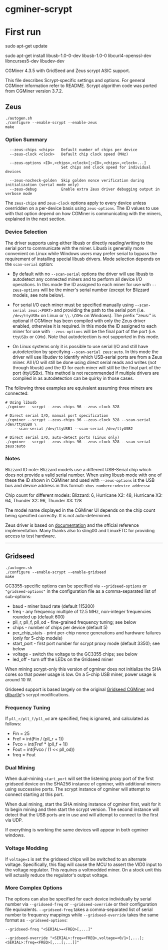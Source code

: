 cgminer-scrypt
==============

# First run

sudo apt-get update

sudo apt-get install libusb-1.0-0-dev libusb-1.0-0 libcurl4-openssl-dev libncurses5-dev libudev-dev

CGMiner 4.3.5 with GridSeed and Zeus scrypt ASIC support.

This file describes Scrypt-specific settings and options.
For general CGMiner information refer to README.
Scrypt algorithm code was ported from CGMiner version 3.7.2.

## Zeus ##

	./autogen.sh
	./configure --enable-scrypt --enable-zeus
	make

### Option Summary ###

```
  --zeus-chips <chips>   Default number of chips per device
  --zeus-clock <clock>   Default chip clock speed (MHz)

  --zeus-options <ID>,<chips>,<clock>[;<ID>,<chips>,<clock>...]
                         Set chips and clock speed for individual devices

  --zeus-nocheck-golden  Skip golden nonce verification during initialization (serial mode only)
  --zeus-debug           Enable extra Zeus driver debugging output in verbose mode
```

The `zeus-chips` and `zeus-clock` options apply to every device unless overridden
on a per-device basis using `zeus-options`. The ID values to use with that option
depend on how CGMiner is communicating with the miners, explained in the next section.

### Device Selection ###

The driver supports using either libusb or directly reading/writing to the serial
port to communicate with the miner. Libusb is generally more convenient on Linux
while Windows users may prefer serial to bypass the requirement of installing special
libusb drivers. Mode selection depends on the `scan-serial` option:

 * By default with no `--scan-serial` options the driver will use libusb to autodetect
   any connected miners and to perform all device I/O operations. In this mode the ID
   assigned to each miner for use with `--zeus-options` will be the miner's serial number
   (except for Blizzard models, see note below).

 * For serial I/O each miner must be specified manually using `--scan-serial zeus:<PORT>`
   and providing the path to the serial port (i.e. `/dev/ttyUSBx` on Linux or `\\.\COMx`
   on Windows). The prefix "zeus:" is optional if CGMiner has been compiled with only the
   Zeus driver enabled, otherwise it is required. In this mode the ID assigned to each
   miner for use with `--zeus-options` will be the final part of the port (i.e.
   `ttyUSBx` or `COMx`). Note that autodetection is not supported in this mode.

 * On Linux systems only it is possible to use serial I/O and still have autodetection
   by specifying `--scan-serial zeus:auto`. In this mode the driver will use libudev to
   identify which USB-serial ports are from a Zeus miner. All I/O will still be done
   using direct serial reads and writes (not through libusb) and the ID for each miner
   will still be the final part of the port (ttyUSBx). This method is not recommended
   if multiple drivers are compiled in as autodetection can be quirky in those cases.

The following three examples are equivalent assuming three miners are connected:

	# Using libusb
	./cgminer --scrypt --zeus-chips 96 --zeus-clock 328
	
	# Direct serial I/O, manual port specification
	./cgminer --scrypt --zeus-chips 96 --zeus-clock 328 --scan-serial /dev/ttyUSB0 \
		--scan-serial /dev/ttyUSB1 --scan-serial /dev/ttyUSB2
	
	# Direct serial I/O, auto-detect ports (Linux only)
	./cgminer --scrypt --zeus-chips 96 --zeus-clock 328 --scan-serial zeus:auto

### Notes ###

Blizzard ID note: Blizzard models use a different USB-Serial chip which does not provide
a valid serial number. When using libusb mode with one of these the ID shown in CGMiner and
used with `--zeus-options` is the USB bus and device address in this format:
`<bus number>:<device address>`

Chip count for different models:
Blizzard: 6, Hurricane X2: 48, Hurricane X3: 64, Thunder X2: 96, Thunder X3: 128

The model name displayed in the CGMiner UI depends on the chip count being specified correctly.
It is not auto-determined.

Zeus driver is based on [documentation][zeus] and the official reference implementation.
Many thanks also to sling00 and LinuxETC for providing access to test hardware.

[zeus]: <http://zeusminer.com/user-manual-ver-1-0/>

- - - - - - - -

## Gridseed ##

	./autogen.sh
	./configure --enable-scrypt --enable-gridseed
	make

GC3355-specific options can be specified via `--gridseed-options` or
`"gridseed-options"` in the configuration file as a comma-separated list of
sub-options:

* baud - miner baud rate (default 115200)
* freq - any frequency multiple of 12.5 MHz, non-integer frequencies rounded up (default 600)
* pll_r, pll_f, pll_od - fine-grained frequency tuning; see below
* chips - number of chips per device (default 5)
* per_chip_stats - print per-chip nonce generations and hardware failures (only for 5-chip models)
* start_port - first port number for scrypt proxy mode (default 3350); see below
* voltage - switch the voltage to the GC3355 chips; see below
* led_off - turn off the LEDs on the Gridseed miner

When mining scrypt-only this version of cgminer does not initialize the SHA cores so that
power usage is low. On a 5-chip USB miner, power usage is around 10 W.

Gridseed support is based largely on the original [Gridseed CGMiner][] and
[dtbartle][]'s scrypt modifications.

[Gridseed CGMiner]: <https://github.com/gridseed/usb-miner/>
[dtbartle]: <https://github.com/dtbartle/cgminer-gc3355/>

### Frequency Tuning ###

If `pll_r/pll_f/pll_od` are specified, freq is ignored, and calculated as follows:
* Fin = 25
* Fref = int(Fin / (pll_r + 1))
* Fvco = int(Fref * (pll_f + 1))
* Fout = int(Fvco / (1 << pll_od))
* freq = Fout

### Dual Mining ###

When dual-mining `start_port` will set the listening proxy port of the first gridseed
device on the SHA256 instance of cgminer, with additional miners using successive ports.
The scrypt instance of cgminer will attempt to connect starting at this port.

When dual mining, start the SHA mining instance of cgminer first, wait for it to begin
mining and then start the scrypt version. The second instance will detect that the USB
ports are in use and will attempt to connect to the first via UDP.

If everything is working the same devices will appear in both cgminer windows.

### Voltage Modding ###

If `voltage=1` is set the gridseed chips will be switched to an alternate voltage.
Specifically, this flag will cause the MCU to assert the VID0 input to the voltage
regulator. This *requires* a voltmodded miner. On a stock unit this will actually
reduce the regulator's output voltage.

### More Complex Options ###

The options can also be specified for each device individually by serial number via
`--gridseed-freq` or `--gridseed-override` or their configuration file equivalents.
`--gridseed-freq` takes a comma-separated list of serial number to frequency mappings
while `--gridseed-override` takes the same format as `--gridseed-options`:

	--gridseed-freq "<SERIAL>=<FREQ>[,...]"

	--gridseed-override "<SERIAL>:freq=<FREQ>,voltage=<0/1>[,...];<SERIAL>:freq=<FREQ>[,...[;...]]"

